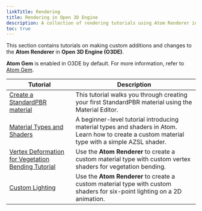 ```yaml
---
linkTitle: Rendering
title: Rendering in Open 3D Engine
description: A collection of rendering tutorials using Atom Renderer in Open 3D Engine (O3DE).
toc: true
---
```


This section contains tutorials on making custom additions and changes to the **Atom Renderer** in **Open 3D Engine (O3DE)**.

**Atom Gem** is enabled in O3DE by default. For more information, refer to [Atom Gem](/docs/user-guide/gems/reference/rendering/atom/atom/).

| Tutorial | Description |
| - | - |
| [Create a StandardPBR material](create-standardpbr-material/) | This tutorial walks you through creating your first StandardPBR material using the Material Editor. | 
| [Material Types and Shaders](get-started-materialtypes-and-shaders/) | A beginner-level tutorial introducing material types and shaders in Atom. Learn how to create a custom material type with a simple AZSL shader. | 
| [Vertex Deformation for Vegetation Bending Tutorial](vegetation-bending-tutorial) | Use the **Atom Renderer** to create a custom material type with custom vertex shaders for vegetation bending. |
| [Custom Lighting](six-point-lighting-tutorial) | Use the **Atom Renderer** to create a custom material type with custom shaders for six-point lighting on a 2D animation. |